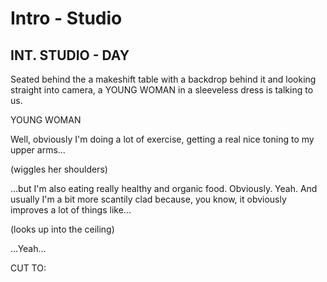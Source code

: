 # Intro - Studio

## INT. STUDIO - DAY

Seated behind the a makeshift table with a backdrop behind it and looking straight into camera, a YOUNG WOMAN in a sleeveless dress is talking to us.

YOUNG WOMAN

Well, obviously I'm doing a lot of exercise, getting a real nice toning to my upper arms...

\(wiggles her shoulders\)

...but I'm also eating really healthy and organic food. Obviously. Yeah. And usually I'm a bit more scantily clad because, you know, it obviously improves a lot of things like...

\(looks up into the ceiling\)

...Yeah...

CUT TO:

